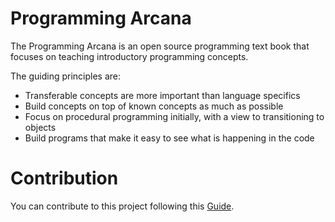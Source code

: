 # Programming Arcana

The Programming Arcana is an open source programming text book that focuses on teaching introductory programming concepts.

The guiding principles are:

- Transferable concepts are more important than language specifics
- Build concepts on top of known concepts as much as possible
- Focus on procedural programming initially, with a view to transitioning to objects
- Build programs that make it easy to see what is happening in the code

# Contribution
You can contribute to this project following this [Guide](/CONTRIBUTING.md).

